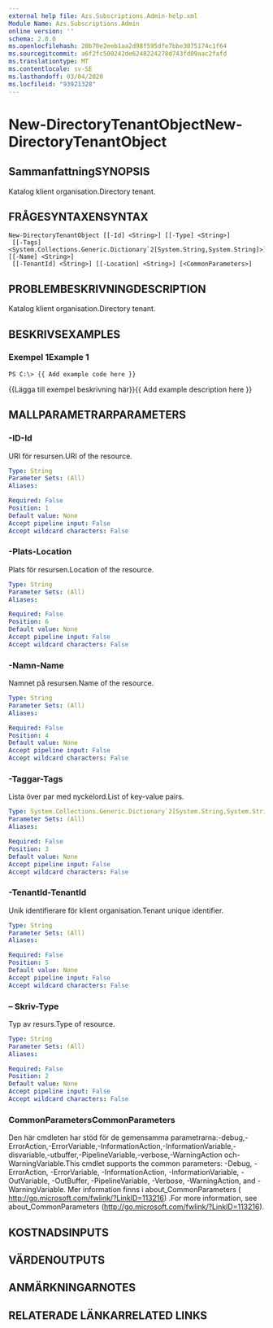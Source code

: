 ```yaml
---
external help file: Azs.Subscriptions.Admin-help.xml
Module Name: Azs.Subscriptions.Admin
online version: ''
schema: 2.0.0
ms.openlocfilehash: 20b70e2eeb1aa2d98f595dfe7bbe3075174c1f64
ms.sourcegitcommit: a6f2fc500242de6248224278d743fd09aac2fafd
ms.translationtype: MT
ms.contentlocale: sv-SE
ms.lasthandoff: 03/04/2020
ms.locfileid: "93921328"
---
```

# <span data-ttu-id="e2eb7-101">New-DirectoryTenantObject</span><span class="sxs-lookup"><span data-stu-id="e2eb7-101">New-DirectoryTenantObject</span></span>

## <span data-ttu-id="e2eb7-102">Sammanfattning</span><span class="sxs-lookup"><span data-stu-id="e2eb7-102">SYNOPSIS</span></span>
<span data-ttu-id="e2eb7-103">Katalog klient organisation.</span><span class="sxs-lookup"><span data-stu-id="e2eb7-103">Directory tenant.</span></span>

## <span data-ttu-id="e2eb7-104">FRÅGESYNTAXEN</span><span class="sxs-lookup"><span data-stu-id="e2eb7-104">SYNTAX</span></span>

```
New-DirectoryTenantObject [[-Id] <String>] [[-Type] <String>]
 [[-Tags] <System.Collections.Generic.Dictionary`2[System.String,System.String]>] [[-Name] <String>]
 [[-TenantId] <String>] [[-Location] <String>] [<CommonParameters>]
```

## <span data-ttu-id="e2eb7-105">PROBLEMBESKRIVNING</span><span class="sxs-lookup"><span data-stu-id="e2eb7-105">DESCRIPTION</span></span>
<span data-ttu-id="e2eb7-106">Katalog klient organisation.</span><span class="sxs-lookup"><span data-stu-id="e2eb7-106">Directory tenant.</span></span>

## <span data-ttu-id="e2eb7-107">BESKRIVS</span><span class="sxs-lookup"><span data-stu-id="e2eb7-107">EXAMPLES</span></span>

### <span data-ttu-id="e2eb7-108">Exempel 1</span><span class="sxs-lookup"><span data-stu-id="e2eb7-108">Example 1</span></span>
```
PS C:\> {{ Add example code here }}
```

<span data-ttu-id="e2eb7-109">{{Lägga till exempel beskrivning här}}</span><span class="sxs-lookup"><span data-stu-id="e2eb7-109">{{ Add example description here }}</span></span>

## <span data-ttu-id="e2eb7-110">MALLPARAMETRAR</span><span class="sxs-lookup"><span data-stu-id="e2eb7-110">PARAMETERS</span></span>

### <span data-ttu-id="e2eb7-111">-ID</span><span class="sxs-lookup"><span data-stu-id="e2eb7-111">-Id</span></span>
<span data-ttu-id="e2eb7-112">URI för resursen.</span><span class="sxs-lookup"><span data-stu-id="e2eb7-112">URI of the resource.</span></span>

```yaml
Type: String
Parameter Sets: (All)
Aliases: 

Required: False
Position: 1
Default value: None
Accept pipeline input: False
Accept wildcard characters: False
```

### <span data-ttu-id="e2eb7-113">-Plats</span><span class="sxs-lookup"><span data-stu-id="e2eb7-113">-Location</span></span>
<span data-ttu-id="e2eb7-114">Plats för resursen.</span><span class="sxs-lookup"><span data-stu-id="e2eb7-114">Location of the resource.</span></span>

```yaml
Type: String
Parameter Sets: (All)
Aliases: 

Required: False
Position: 6
Default value: None
Accept pipeline input: False
Accept wildcard characters: False
```

### <span data-ttu-id="e2eb7-115">-Namn</span><span class="sxs-lookup"><span data-stu-id="e2eb7-115">-Name</span></span>
<span data-ttu-id="e2eb7-116">Namnet på resursen.</span><span class="sxs-lookup"><span data-stu-id="e2eb7-116">Name of the resource.</span></span>

```yaml
Type: String
Parameter Sets: (All)
Aliases: 

Required: False
Position: 4
Default value: None
Accept pipeline input: False
Accept wildcard characters: False
```

### <span data-ttu-id="e2eb7-117">-Taggar</span><span class="sxs-lookup"><span data-stu-id="e2eb7-117">-Tags</span></span>
<span data-ttu-id="e2eb7-118">Lista över par med nyckelord.</span><span class="sxs-lookup"><span data-stu-id="e2eb7-118">List of key-value pairs.</span></span>

```yaml
Type: System.Collections.Generic.Dictionary`2[System.String,System.String]
Parameter Sets: (All)
Aliases: 

Required: False
Position: 3
Default value: None
Accept pipeline input: False
Accept wildcard characters: False
```

### <span data-ttu-id="e2eb7-119">-TenantId</span><span class="sxs-lookup"><span data-stu-id="e2eb7-119">-TenantId</span></span>
<span data-ttu-id="e2eb7-120">Unik identifierare för klient organisation.</span><span class="sxs-lookup"><span data-stu-id="e2eb7-120">Tenant unique identifier.</span></span>

```yaml
Type: String
Parameter Sets: (All)
Aliases: 

Required: False
Position: 5
Default value: None
Accept pipeline input: False
Accept wildcard characters: False
```

### <span data-ttu-id="e2eb7-121">– Skriv</span><span class="sxs-lookup"><span data-stu-id="e2eb7-121">-Type</span></span>
<span data-ttu-id="e2eb7-122">Typ av resurs.</span><span class="sxs-lookup"><span data-stu-id="e2eb7-122">Type of resource.</span></span>

```yaml
Type: String
Parameter Sets: (All)
Aliases: 

Required: False
Position: 2
Default value: None
Accept pipeline input: False
Accept wildcard characters: False
```

### <span data-ttu-id="e2eb7-123">CommonParameters</span><span class="sxs-lookup"><span data-stu-id="e2eb7-123">CommonParameters</span></span>
<span data-ttu-id="e2eb7-124">Den här cmdleten har stöd för de gemensamma parametrarna:-debug,-ErrorAction,-ErrorVariable,-InformationAction,-InformationVariable,-disvariable,-utbuffer,-PipelineVariable,-verbose,-WarningAction och-WarningVariable.</span><span class="sxs-lookup"><span data-stu-id="e2eb7-124">This cmdlet supports the common parameters: -Debug, -ErrorAction, -ErrorVariable, -InformationAction, -InformationVariable, -OutVariable, -OutBuffer, -PipelineVariable, -Verbose, -WarningAction, and -WarningVariable.</span></span> <span data-ttu-id="e2eb7-125">Mer information finns i about_CommonParameters ( http://go.microsoft.com/fwlink/?LinkID=113216) .</span><span class="sxs-lookup"><span data-stu-id="e2eb7-125">For more information, see about_CommonParameters (http://go.microsoft.com/fwlink/?LinkID=113216).</span></span>

## <span data-ttu-id="e2eb7-126">KOSTNADS</span><span class="sxs-lookup"><span data-stu-id="e2eb7-126">INPUTS</span></span>

## <span data-ttu-id="e2eb7-127">VÄRDEN</span><span class="sxs-lookup"><span data-stu-id="e2eb7-127">OUTPUTS</span></span>

## <span data-ttu-id="e2eb7-128">ANMÄRKNINGAR</span><span class="sxs-lookup"><span data-stu-id="e2eb7-128">NOTES</span></span>

## <span data-ttu-id="e2eb7-129">RELATERADE LÄNKAR</span><span class="sxs-lookup"><span data-stu-id="e2eb7-129">RELATED LINKS</span></span>

